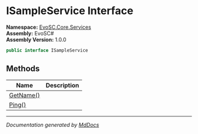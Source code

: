 ﻿<!--  
  <auto-generated>   
    The contents of this file were generated by a tool.  
    Changes to this file may be list if the file is regenerated  
  </auto-generated>   
-->

# ISampleService Interface

**Namespace:** [EvoSC.Core.Services](../index.md)  
**Assembly:** EvoSC\#  
**Assembly Version:** 1.0.0

```csharp
public interface ISampleService
```

## Methods

| Name                            | Description |
| ------------------------------- | ----------- |
| [GetName()](methods/GetName.md) |             |
| [Ping()](methods/Ping.md)       |             |

___

*Documentation generated by [MdDocs](https://github.com/ap0llo/mddocs)*
